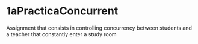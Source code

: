 # 1aPracticaConcurrent
  Assignment that consists in controlling concurrency
  between students and a teacher that constantly enter a study room
